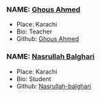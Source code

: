 ### NAME: [Ghous Ahmed](https://github.com/ghousahmed367)
- Place: Karachi
- Bio: Teacher
- Github: [Ghous Ahmed](https://github.com/ghousahmed367)

### NAME: [Nasrullah Balghari](https://github.com/Nasrullah-balghari)
- Place: Karachi
- Bio: Student
- Github: [Nasrullah-balghari](https://github.com/Nasrullah-balghari)
